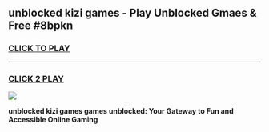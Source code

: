 
## unblocked kizi games - Play Unblocked Gmaes & Free #8bpkn
<h3>
<a href="https://news.freeplayer.one?title=unblocked_kizi_games&ref=03M">CLICK TO PLAY</a></h3>
<hr>

<h3>
<a href="https://news.freeplayer.one?title=unblocked_kizi_games&ref=03M">CLICK 2 PLAY</a>
  
</h3>

<a href="https://news.freeplayer.one?title=unblocked_kizi_games&ref=03M"><img src="https://clearcache.store/games.png"></a>


**unblocked kizi games games unblocked: Your Gateway to Fun and Accessible Online Gaming**
